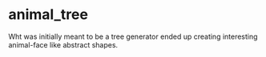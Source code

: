 # animal_tree
Wht was initially meant to be a tree generator ended up creating interesting animal-face like abstract shapes.

